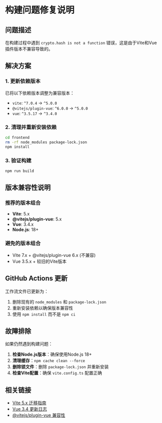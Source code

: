 # 构建问题修复说明

## 问题描述
在构建过程中遇到 `crypto.hash is not a function` 错误，这是由于Vite和Vue插件版本不兼容导致的。

## 解决方案

### 1. 更新依赖版本
已将以下依赖版本调整为兼容版本：
- `vite`: `^7.0.4` → `^5.0.0`
- `@vitejs/plugin-vue`: `^6.0.0` → `^5.0.0`
- `vue`: `^3.5.17` → `^3.4.0`

### 2. 清理并重新安装依赖
```bash
cd frontend
rm -rf node_modules package-lock.json
npm install
```

### 3. 验证构建
```bash
npm run build
```

## 版本兼容性说明

### 推荐的版本组合
- **Vite**: 5.x
- **@vitejs/plugin-vue**: 5.x
- **Vue**: 3.4.x
- **Node.js**: 18+

### 避免的版本组合
- Vite 7.x + @vitejs/plugin-vue 6.x (不兼容)
- Vue 3.5.x + 较旧的Vite版本

## GitHub Actions 更新

工作流文件已更新为：
1. 删除现有的 `node_modules` 和 `package-lock.json`
2. 重新安装依赖以确保版本兼容性
3. 使用 `npm install` 而不是 `npm ci`

## 故障排除

如果仍然遇到构建问题：

1. **检查Node.js版本**：确保使用Node.js 18+
2. **清理缓存**：`npm cache clean --force`
3. **删除锁文件**：删除 `package-lock.json` 并重新安装
4. **检查Vite配置**：确保 `vite.config.ts` 配置正确

## 相关链接
- [Vite 5.x 迁移指南](https://vitejs.dev/guide/migration)
- [Vue 3.4 更新日志](https://blog.vuejs.org/posts/vue-3-4)
- [@vitejs/plugin-vue 兼容性](https://github.com/vitejs/vite-plugin-vue) 